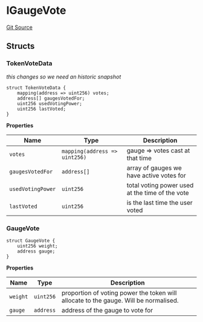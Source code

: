 # IGaugeVote
[Git Source](https://github.com/aragon/ve-governance/blob/d1db1e959d76056114cf52b0b8a3ff8311778151/src/voting/ISimpleGaugeVoter.sol)


## Structs
### TokenVoteData
*this changes so we need an historic snapshot*


```solidity
struct TokenVoteData {
    mapping(address => uint256) votes;
    address[] gaugesVotedFor;
    uint256 usedVotingPower;
    uint256 lastVoted;
}
```

**Properties**

|Name|Type|Description|
|----|----|-----------|
|`votes`|`mapping(address => uint256)`|gauge => votes cast at that time|
|`gaugesVotedFor`|`address[]`|array of gauges we have active votes for|
|`usedVotingPower`|`uint256`|total voting power used at the time of the vote|
|`lastVoted`|`uint256`|is the last time the user voted|

### GaugeVote

```solidity
struct GaugeVote {
    uint256 weight;
    address gauge;
}
```

**Properties**

|Name|Type|Description|
|----|----|-----------|
|`weight`|`uint256`|proportion of voting power the token will allocate to the gauge. Will be normalised.|
|`gauge`|`address`|address of the gauge to vote for|


